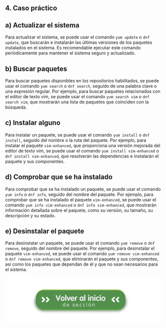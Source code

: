 ## 4. Caso práctico


## a) Actualizar el sistema

Para actualizar el sistema, se puede usar el comando `yum update` o `dnf update`, que buscarán e instalarán las últimas versiones de los paquetes instalados en el sistema. Es recomendable ejecutar este comando periódicamente para mantener el sistema seguro y actualizado.

## b) Buscar paquetes

Para buscar paquetes disponibles en los repositorios habilitados, se puede usar el comando `yum search` o `dnf search`, seguido de una palabra clave o una expresión regular. Por ejemplo, para buscar paquetes relacionados con el editor de texto vim, se puede usar el comando `yum search vim` o `dnf search vim`, que mostrarán una lista de paquetes que coinciden con la búsqueda.

## c) Instalar alguno

Para instalar un paquete, se puede usar el comando `yum install` o `dnf install`, seguido del nombre o la ruta del paquete. Por ejemplo, para instalar el paquete `vim-enhanced`, que proporciona una versión mejorada del editor de texto vim, se puede usar el comando `yum install vim-enhanced` o `dnf install vim-enhanced`, que resolverán las dependencias e instalarán el paquete y sus componentes.

## d) Comprobar que se ha instalado

Para comprobar que se ha instalado un paquete, se puede usar el comando `yum info` o `dnf info`, seguido del nombre del paquete. Por ejemplo, para comprobar que se ha instalado el paquete `vim-enhanced`, se puede usar el comando `yum info vim-enhanced` o `dnf info vim-enhanced`, que mostrarán información detallada sobre el paquete, como su versión, su tamaño, su descripción y su estado.

## e) Desinstalar el paquete

Para desinstalar un paquete, se puede usar el comando `yum remove` o `dnf remove`, seguido del nombre del paquete. Por ejemplo, para desinstalar el paquete `vim-enhanced`, se puede usar el comando `yum remove vim-enhanced` o `dnf remove vim-enhanced`, que eliminarán el paquete y sus componentes, así como los paquetes que dependan de él y que no sean necesarios para el sistema.


[![Volver al README](img/seccion.png)](../paquetesrpm/README.md)
